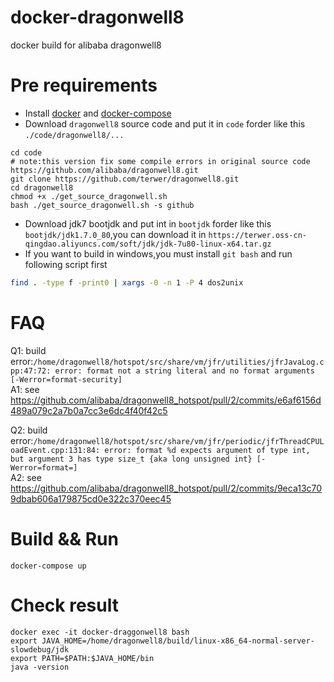 # docker-dragonwell8
docker build for alibaba dragonwell8

# Pre requirements
* Install [docker](https://docs.docker.com/install/) and [docker-compose](https://docs.docker.com/compose/install/)
* Download `dragonwell8` source code and put it in `code` forder like this `./code/dragonwell8/...`
```
cd code
# note:this version fix some compile errors in original source code https://github.com/alibaba/dragonwell8.git
git clone https://github.com/terwer/dragonwell8.git
cd dragonwell8
chmod +x ./get_source_dragonwell.sh
bash ./get_source_dragonwell.sh -s github
```
* Download jdk7 bootjdk and put int in `bootjdk` forder like this `bootjdk/jdk1.7.0_80`,you can download it in `https://terwer.oss-cn-qingdao.aliyuncs.com/soft/jdk/jdk-7u80-linux-x64.tar.gz`
* If you want to build in windows,you must install `git bash` and run following script first

```bash
find . -type f -print0 | xargs -0 -n 1 -P 4 dos2unix
```

# FAQ

Q1: build error:`/home/dragonwell8/hotspot/src/share/vm/jfr/utilities/jfrJavaLog.cpp:47:72: error: format not a string literal and no format arguments [-Werror=format-security]`         
A1: see https://github.com/alibaba/dragonwell8_hotspot/pull/2/commits/e6af6156d489a079c2a7b0a7cc3e6dc4f40f42c5

Q2: build error:`/home/dragonwell8/hotspot/src/share/vm/jfr/periodic/jfrThreadCPULoadEvent.cpp:131:84: error: format %d expects argument of type int, but argument 3 has type size_t {aka long unsigned int} [-Werror=format=]`          
A2: see https://github.com/alibaba/dragonwell8_hotspot/pull/2/commits/9eca13c709dbab606a179875cd0e322c370eec45


# Build && Run

```
docker-compose up
```

# Check result

```
docker exec -it docker-draggonwell8 bash
export JAVA_HOME=/home/dragonwell8/build/linux-x86_64-normal-server-slowdebug/jdk
export PATH=$PATH:$JAVA_HOME/bin
java -version
```
